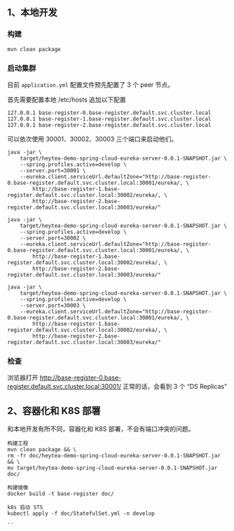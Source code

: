 
## 1、本地开发

### 构建

```
mvn clean package
```

### 启动集群

目前 `application.yml` 配置文件预先配置了 3 个 peer 节点。

首先需要配置本地 /etc/hosts 追加以下配置

```
127.0.0.1 base-register-0.base-register.default.svc.cluster.local
127.0.0.1 base-register-1.base-register.default.svc.cluster.local
127.0.0.1 base-register-2.base-register.default.svc.cluster.local
```

可以依次使用 30001、30002、30003 三个端口来启动他们。

```
java -jar \
	target/heytea-demo-spring-cloud-eureka-server-0.0.1-SNAPSHOT.jar \
	--spring.profiles.active=develop \
	--server.port=30001 \
	--eureka.client.serviceUrl.defaultZone="http://base-register-0.base-register.default.svc.cluster.local:30001/eureka/, \
		http://base-register-1.base-register.default.svc.cluster.local:30002/eureka/, \
		http://base-register-2.base-register.default.svc.cluster.local:30003/eureka/"	

java -jar \
	target/heytea-demo-spring-cloud-eureka-server-0.0.1-SNAPSHOT.jar \
	--spring.profiles.active=develop \
	--server.port=30002 \
	--eureka.client.serviceUrl.defaultZone="http://base-register-0.base-register.default.svc.cluster.local:30001/eureka/, \
		http://base-register-1.base-register.default.svc.cluster.local:30002/eureka/, \
		http://base-register-2.base-register.default.svc.cluster.local:30003/eureka/"

java -jar \
	target/heytea-demo-spring-cloud-eureka-server-0.0.1-SNAPSHOT.jar \
	--spring.profiles.active=develop \
	--server.port=30003 \
	--eureka.client.serviceUrl.defaultZone="http://base-register-0.base-register.default.svc.cluster.local:30001/eureka/, \
		http://base-register-1.base-register.default.svc.cluster.local:30002/eureka/, \
		http://base-register-2.base-register.default.svc.cluster.local:30003/eureka/"

```

### 检查

浏览器打开 http://base-register-0.base-register.default.svc.cluster.local:30001/ 正常的话，会看到 3 个 “DS Replicas”

## 2、容器化和 K8S 部署

和本地开发有所不同，容器化和 K8S 部署，不会有端口冲突的问题。

```
构建工程
mvn clean package && \
rm -fr doc/heytea-demo-spring-cloud-eureka-server-0.0.1-SNAPSHOT.jar && \
mv target/heytea-demo-spring-cloud-eureka-server-0.0.1-SNAPSHOT.jar doc/

构建镜像
docker build -t base-register doc/

k8s 启动 STS
kubectl apply -f doc/StatefulSet.yml -n develop

``
